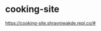 # cooking-site
[ https://cooking-site.shravniwakde.repl.co/# ]( https://cooking-site.shravniwakde.repl.co/# )
